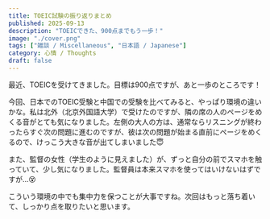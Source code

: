 ```yaml
---
title: TOEIC試験の振り返りまとめ
published: 2025-09-13
description: "TOEICできた、900点までもう一歩！"
image: "./cover.png"
tags: ["雑談 / Miscellaneous", "日本語 / Japanese"]
category: 心情 / Thoughts
draft: false
---
```


最近、TOEICを受けてきました。目標は900点ですが、あと一歩のところです！

今回、日本でのTOEIC受験と中国での受験を比べてみると、やっぱり環境の違いかな。私は北外（北京外国語大学）で受けたのですが、隣の席の人のページをめくる音がとても気になりました。左側の大人の方は、通常ならリスニングが終わったらすぐ次の問題に進むのですが、彼は次の問題が始まる直前にページをめくるので、けっこう大きな音が出てしまいました😇

また、監督の女性（学生のように見えました）が、ずっと自分の前でスマホを触っていて、少し気になりました。監督員は本来スマホを使ってはいけないはずですが…😵

こういう環境の中でも集中力を保つことが大事ですね。次回はもっと落ち着いて、しっかり点を取りたいと思います。